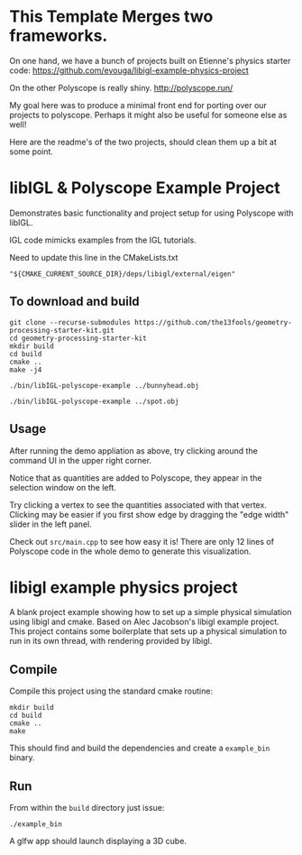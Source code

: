 # This Template Merges two frameworks.  

On one hand, we have a bunch of projects built on Etienne's physics starter code: https://github.com/evouga/libigl-example-physics-project

On the other Polyscope is really shiny. http://polyscope.run/

My goal here was to produce a minimal front end for porting over our projects to polyscope.  Perhaps it might also be useful for someone else as well!     

Here are the readme's of the two projects, should clean them up a bit at some point.

# libIGL & Polyscope Example Project

Demonstrates basic functionality and project setup for using Polyscope with libIGL.

IGL code mimicks examples from the IGL tutorials.

Need to update this line in the CMakeLists.txt
```
"${CMAKE_CURRENT_SOURCE_DIR}/deps/libigl/external/eigen"
```


## To download and build

```
git clone --recurse-submodules https://github.com/the13fools/geometry-processing-starter-kit.git
cd geometry-processing-starter-kit
mkdir build
cd build
cmake ..
make -j4

./bin/libIGL-polyscope-example ../bunnyhead.obj

./bin/libIGL-polyscope-example ../spot.obj
```

## Usage

After running the demo appliation as above, try clicking around the command UI in the upper right corner.

Notice that as quantities are added to Polyscope, they appear in the selection window on the left.

Try clicking a vertex to see the quantities associated with that vertex. Clicking may be easier if you first show edge by dragging the "edge width" slider in the left panel.

Check out `src/main.cpp` to see how easy it is! There are only 12 lines of Polyscope code in the whole demo to generate this visualization.


# libigl example physics project

A blank project example showing how to set up a simple physical simulation using libigl and cmake. Based on Alec Jacobson's libigl example project. This project contains some boilerplate that sets up a physical simulation to run in its own thread, with rendering provided by libigl.

## Compile

Compile this project using the standard cmake routine:

    mkdir build
    cd build
    cmake ..
    make

This should find and build the dependencies and create a `example_bin` binary.

## Run

From within the `build` directory just issue:

    ./example_bin

A glfw app should launch displaying a 3D cube.

